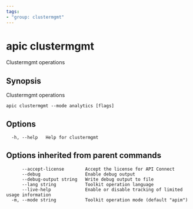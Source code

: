 ```yaml
---
tags:
- "group: clustermgmt"
---
```

# apic clustermgmt

Clustermgmt operations

## Synopsis

Clustermgmt operations

```
apic clustermgmt --mode analytics [flags]
```


## Options

```
  -h, --help   Help for clustermgmt
```

## Options inherited from parent commands

```
      --accept-license        Accept the license for API Connect
      --debug                 Enable debug output
      --debug-output string   Write debug output to file
      --lang string           Toolkit operation language
      --live-help             Enable or disable tracking of limited usage information
  -m, --mode string           Toolkit operation mode (default "apim")
```
